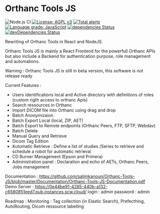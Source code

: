 # Orthanc Tools JS

![Node.js CI](https://github.com/salimkanoun/Orthanc-Tools-JS/workflows/Node.js%20CI/badge.svg)
[![License: AGPL v3](https://img.shields.io/badge/License-AGPL%20v3-blue.svg)](https://www.gnu.org/licenses/agpl-3.0)
[![Total alerts](https://img.shields.io/lgtm/alerts/g/salimkanoun/Orthanc-Tools-JS.svg?logo=lgtm&logoWidth=18)](https://lgtm.com/projects/g/salimkanoun/Orthanc-Tools-JS/alerts/)
[![Language grade: JavaScript](https://img.shields.io/lgtm/grade/javascript/g/salimkanoun/Orthanc-Tools-JS.svg?logo=lgtm&logoWidth=18)](https://lgtm.com/projects/g/salimkanoun/Orthanc-Tools-JS/context:javascript)
[![dependencies Status](https://david-dm.org/salimkanoun/Orthanc-Tools-JS/status.svg?path=BackEnd)](https://david-dm.org/salimkanoun/Orthanc-Tools-JS?path=BackEnd)
[![devDependencies Status](https://david-dm.org/salimkanoun/Orthanc-Tools-JS/dev-status.svg?path=BackEnd)](https://david-dm.org/salimkanoun/Orthanc-Tools-JS?path=BackEnd&type=dev)


Rewriting of Orthanc Tools in React and NodeJS.

Orthanc Tools JS is mainly a React Frontend for the powerfull Orthanc APIs but also include a Backend for authentication purpose, role management and automations.

Warning : Orthanc Tools JS is still in beta version, this software is not release ready

Current Features : 
  - Users identifications local and Active directory with definitions of roles (custom rigth access to orthanc Apis)
  - Search ressources in Orthanc
  - Import DICOM file into Orthanc using drag and drop
  - Batch Anonymizaion
  - Batch Export Local (local, ZIP, AET)
  - Batch Export to Remote endpoints (Orthanc Peers, FTP, SFTP, Webdav)
  - Batch Delete
  - Manual Query and Retrieve
  - Dicom Tag Edition
  - Automatic Retrieve : Define a list of studies /Series to retrieve and schedule a robot for automatic retrieval
  - CD Burner Management (Epson and Primera)
  - Administration panel : Declaration and echo of AETs, Orthanc Peers, Jobs management
  
Documentation : https://github.com/salimkanoun/Orthanc-Tools-JS/blob/master/Documentation/Orthanc-Tools-JS-Documentation.pdf
Demo Server : https://0e44be91-4285-440b-a132-c6580851eed7.pub.instances.scw.cloud/
login : admin
password : admin

Roadmap : 
Monitoring  : Tag collection (in Elastic Search), Prefecthing, AutoRouting, Dicom ressource labelling
